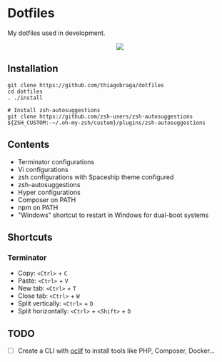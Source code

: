# Dotfiles

My dotfiles used in development.  

<p align="center">
  <img src="https://i.imgur.com/N5OuLtb.png" />
</p>

## Installation

```
git clone https://github.com/thiagobraga/dotfiles
cd dotfiles
. ./install

# Install zsh-autosuggestions
git clone https://github.com/zsh-users/zsh-autosuggestions ${ZSH_CUSTOM:-~/.oh-my-zsh/custom}/plugins/zsh-autosuggestions
```

## Contents

- Terminator configurations
- Vi configurations
- zsh configurations with Spaceship theme configured
- zsh-autosuggestions
- Hyper configurations
- Composer on PATH
- npm on PATH
- "Windows" shortcut to restart in Windows for dual-boot systems

## Shortcuts

### Terminator

- Copy: `<Ctrl>` + `C`
- Paste: `<Ctrl>` + `V`
- New tab: `<Ctrl>` + `T`
- Close tab: `<Ctrl>` + `W`
- Split vertically: `<Ctrl>` + `D`
- Split horizontally: `<Ctrl>` + `<Shift>` + `D`

## TODO

- [ ] Create a CLI with [oclif](https://oclif.io/) to install tools like PHP, Composer, Docker...
